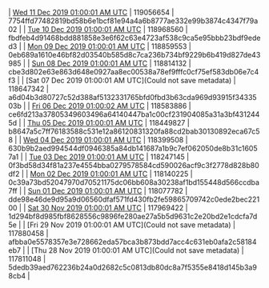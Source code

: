| [Wed 11 Dec 2019 01:00:01 AM UTC]() | 119056654 | 7754ffd77482819bd58b6e1bcf81e94a4a6b8777ae332e99b3874c4347f79a02 | 
| [Tue 10 Dec 2019 01:00:01 AM UTC]() | 118968560 | fbdfeb4d91468bdd881858e3e6f62c63e4723af538c9ca5e95bbb23bdf9eded3 | 
| [Mon 09 Dec 2019 01:00:01 AM UTC](https://transfer.sh/5IPwA/trcninja-dbdump-20191209010001.tar.bz2) | 118859553 | 0eb689a1610e46bf82d03540b585d8c7ca236b734bf9229b6b419d827de43985 | 
| [Sun 08 Dec 2019 01:00:01 AM UTC](https://transfer.sh/3ZdP7/trcninja-dbdump-20191208010001.tar.bz2) | 118814132 | cbe3d802e63e863d648e0927aa8ec00538a78ef9fffc0cf75ef583db06e7c4f3 | 
| [Sat 07 Dec 2019 01:00:01 AM UTC](Could not save metadata) | 118647342 | a6d04b3d80727c52d388af5132331765bfd0fbd3b63cda969d93915f3433503b | 
| [Fri 06 Dec 2019 01:00:02 AM UTC]() | 118583886 | ce6fd213a37805349603496a64140447ba1c00cf231904085a31a3bf4312445d | 
| [Thu 05 Dec 2019 01:00:01 AM UTC](https://transfer.sh/GM1I8/trcninja-dbdump-20191205010001.tar.bz2) | 118449827 | b8647a5c7ff76183588c531e12a86120831320fa88cd2bab30130892eca67c58 | 
| [Wed 04 Dec 2019 01:00:01 AM UTC](https://transfer.sh/m1pQz/trcninja-dbdump-20191204010001.tar.bz2) | 118399508 | 630b9b2aed994544df0946385a84db141687a1b9c7ef062050de8b31c16057a1 | 
| [Tue 03 Dec 2019 01:00:01 AM UTC]() | 118247145 | 0f3bd58d34f81a237e4554bba0279578584cd590026acf9c3f2778d828b80df2 | 
| [Mon 02 Dec 2019 01:00:01 AM UTC](https://transfer.sh/lCfLy/trcninja-dbdump-20191202010001.tar.bz2) | 118140225 | 0c39a73bd52047970d70521175dc06bb608a30238af1bd155448d566ccdba7ff | 
| [Sun 01 Dec 2019 01:00:01 AM UTC](https://transfer.sh/KSAPx/trcninja-dbdump-20191201010001.tar.bz2) | 118077782 | dde98e46de9d95a9d06560dfaf571fd430fb2fe59865709742c0ede2bec22100 | 
| [Sat 30 Nov 2019 01:00:01 AM UTC](https://transfer.sh/llY1l/trcninja-dbdump-20191130010001.tar.bz2) | 117969422 | 1d294bf8d985fbf8628556c9896fe280ae27a5b5d9631c2e20bd2e1cdcfa7d5e | 
| [Fri 29 Nov 2019 01:00:01 AM UTC](Could not save metadata) | 117880458 | afbba0e5578357e3e728662eda57bca3b873bdd7acc4c631eb0afa2c58184eb7 | 
| [Thu 28 Nov 2019 01:00:01 AM UTC](Could not save metadata) | 117811048 | 5dedb39aed762236b24a0d2682c5c0813db80dc8a7f5355e8418d145b3a98cb4 | 
